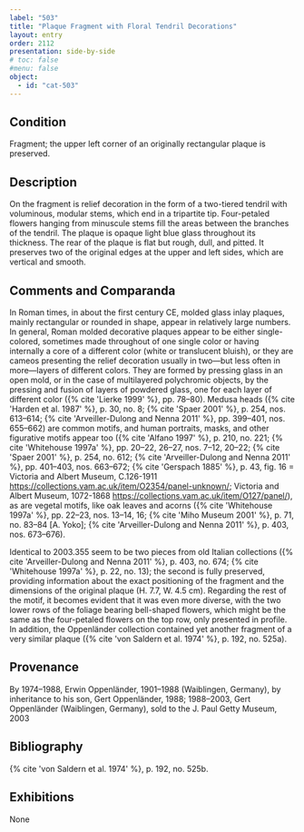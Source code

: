 ```yaml
---
label: "503"
title: "Plaque Fragment with Floral Tendril Decorations"
layout: entry
order: 2112
presentation: side-by-side
# toc: false
#menu: false 
object:
  - id: "cat-503"
---
```


## Condition

Fragment; the upper left corner of an originally rectangular plaque is preserved.

## Description

On the fragment is relief decoration in the form of a two-tiered tendril with voluminous, modular stems, which end in a tripartite tip. Four-petaled flowers hanging from minuscule stems fill the areas between the branches of the tendril. The plaque is opaque light blue glass throughout its thickness. The rear of the plaque is flat but rough, dull, and pitted. It preserves two of the original edges at the upper and left sides, which are vertical and smooth.

## Comments and Comparanda

In Roman times, in about the first century CE, molded glass inlay plaques, mainly rectangular or rounded in shape, appear in relatively large numbers. In general, Roman molded decorative plaques appear to be either single-colored, sometimes made throughout of one single color or having internally a core of a different color (white or translucent bluish), or they are cameos presenting the relief decoration usually in two—but less often in more—layers of different colors. They are formed by pressing glass in an open mold, or in the case of multilayered polychromic objects, by the pressing and fusion of layers of powdered glass, one for each layer of different color ({% cite 'Lierke 1999' %}, pp. 78–80). Medusa heads ({% cite 'Harden et al. 1987' %}, p. 30, no. 8; {% cite 'Spaer 2001' %}, p. 254, nos. 613–614; {% cite 'Arveiller-Dulong and Nenna 2011' %}, pp. 399–401, nos. 655–662) are common motifs, and human portraits, masks, and other figurative motifs appear too ({% cite 'Alfano 1997' %}, p. 210, no. 221; {% cite 'Whitehouse 1997a' %}, pp. 20–22, 26–27, nos. 7–12, 20–22; {% cite 'Spaer 2001' %}, p. 254, no. 612; {% cite 'Arveiller-Dulong and Nenna 2011' %}, pp. 401–403, nos. 663–672; {% cite 'Gerspach 1885' %}, p. 43, fig. 16 = Victoria and Albert Museum, C.126-1911 <https://collections.vam.ac.uk/item/O2354/panel-unknown/>; Victoria and Albert Museum,  1072-1868 <https://collections.vam.ac.uk/item/O127/panel/>), as are vegetal motifs, like oak leaves and acorns ({% cite 'Whitehouse 1997a' %}, pp. 22–23, nos. 13–14, 16; {% cite 'Miho Museum 2001' %}, p. 71, no. 83–84 [A. Yoko]; {% cite 'Arveiller-Dulong and Nenna 2011' %}, p. 403, nos. 673–676).

Identical to 2003.355 seem to be two pieces from old Italian collections ({% cite 'Arveiller-Dulong and Nenna 2011' %}, p. 403, no. 674; {% cite 'Whitehouse 1997a' %}, p. 22, no. 13); the second is fully preserved, providing information about the exact positioning of the fragment and the dimensions of the original plaque (H. 7.7, W. 4.5 cm). Regarding the rest of the motif, it becomes evident that it was even more diverse, with the two lower rows of the foliage bearing bell-shaped flowers, which might be the same as the four-petaled flowers on the top row, only presented in profile. In addition, the Oppenländer collection contained yet another fragment of a very similar plaque ({% cite 'von Saldern et al. 1974' %}, p. 192, no. 525a).

## Provenance

By 1974–1988, Erwin Oppenländer, 1901–1988 (Waiblingen, Germany), by inheritance to his son, Gert Oppenländer, 1988; 1988–2003, Gert Oppenländer (Waiblingen, Germany), sold to the J. Paul Getty Museum, 2003

## Bibliography

{% cite 'von Saldern et al. 1974' %}, p. 192, no. 525b.

## Exhibitions

None